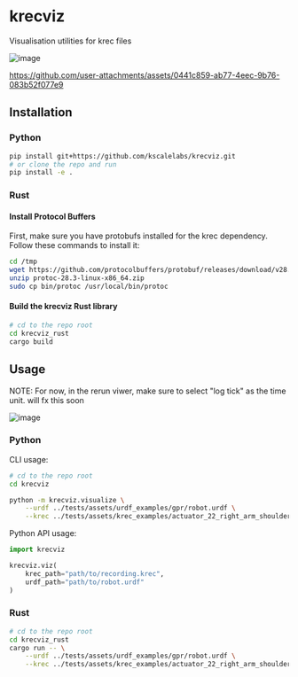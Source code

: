 # krecviz
Visualisation utilities for krec files

![image](https://github.com/user-attachments/assets/9d53e560-f6d4-42d0-a5df-b6ef6aa26ab2)

https://github.com/user-attachments/assets/0441c859-ab77-4eec-9b76-083b52f077e9

## Installation

### Python

```bash
pip install git+https://github.com/kscalelabs/krecviz.git
# or clone the repo and run
pip install -e .
```

### Rust

#### Install Protocol Buffers

First, make sure you have protobufs installed for the krec dependency. Follow these commands to install it:

```bash
cd /tmp
wget https://github.com/protocolbuffers/protobuf/releases/download/v28.3/protoc-28.3-linux-x86_64.zip
unzip protoc-28.3-linux-x86_64.zip
sudo cp bin/protoc /usr/local/bin/protoc
``` 

#### Build the krecviz Rust library

```bash
# cd to the repo root
cd krecviz_rust
cargo build
```

## Usage

NOTE: For now, in the rerun viwer, make sure to select "log tick" as the time unit. will fx this soon

![image](https://github.com/user-attachments/assets/360e1e22-3dbf-4382-b21e-da85174f9206)

### Python

CLI usage:

```bash
# cd to the repo root
cd krecviz

python -m krecviz.visualize \
    --urdf ../tests/assets/urdf_examples/gpr/robot.urdf \
    --krec ../tests/assets/krec_examples/actuator_22_right_arm_shoulder_roll_movement.krec
```

Python API usage:

```python
import krecviz

krecviz.viz(
    krec_path="path/to/recording.krec",
    urdf_path="path/to/robot.urdf"
)
```

### Rust

```bash
# cd to the repo root
cd krecviz_rust
cargo run -- \
    --urdf ../tests/assets/urdf_examples/gpr/robot.urdf \
    --krec ../tests/assets/krec_examples/actuator_22_right_arm_shoulder_roll_movement.krec
```
